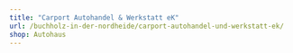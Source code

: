 ```yaml
---
title: "Carport Autohandel & Werkstatt eK"
url: /buchholz-in-der-nordheide/carport-autohandel-und-werkstatt-ek/
shop: Autohaus
---
```

